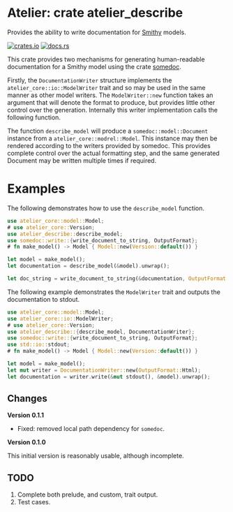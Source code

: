# Atelier: crate atelier_describe

Provides the ability to write documentation for [Smithy](https://github.com/awslabs/smithy) models.

[![crates.io](https://img.shields.io/crates/v/atelier_openapi.svg)](https://crates.io/crates/atelier_describe)
[![docs.rs](https://docs.rs/atelier_openapi/badge.svg)](https://docs.rs/atelier_describe)

This crate provides two mechanisms for generating human-readable documentation for a Smithy model
using the crate [somedoc](https://crates.io/crates/somedoc).

Firstly, the `DocumentationWriter` structure implements the `atelier_core::io::ModelWriter` trait and so may be used 
in the same manner as other model writers. The `ModelWriter::new` function takes an argument that will denote the 
format to produce, but provides little other control over the generation. Internally this writer implementation calls 
the following function.

The function `describe_model` will produce a `somedoc::model::Document` instance from a `atelier_core::modrel::Model`. 
This instance may then be rendered according to the writers provided by somedoc. This provides complete control over 
the actual formatting step, and the same generated Document may be written multiple times if required.

# Examples

The following demonstrates how to use the `describe_model` function.

```rust
use atelier_core::model::Model;
# use atelier_core::Version;
use atelier_describe::describe_model;
use somedoc::write::{write_document_to_string, OutputFormat};
# fn make_model() -> Model { Model::new(Version::default()) }

let model = make_model();
let documentation = describe_model(&model).unwrap();

let doc_string = write_document_to_string(&documentation, OutputFormat::Html).unwrap();
```

The following example demonstrates the `ModelWriter` trait and outputs the documentation to
stdout.

```rust
use atelier_core::model::Model;
use atelier_core::io::ModelWriter;
# use atelier_core::Version;
use atelier_describe::{describe_model, DocumentationWriter};
use somedoc::write::{write_document_to_string, OutputFormat};
use std::io::stdout;
# fn make_model() -> Model { Model::new(Version::default()) }

let model = make_model();
let mut writer = DocumentationWriter::new(OutputFormat::Html);
let documentation = writer.write(&mut stdout(), &model).unwrap();
```

## Changes

**Version 0.1.1**

* Fixed: removed local path dependency for `somedoc`.

**Version 0.1.0**

This initial version is reasonably usable, although incomplete.


## TODO

1. Complete both prelude, and custom, trait output.
1. Test cases.
